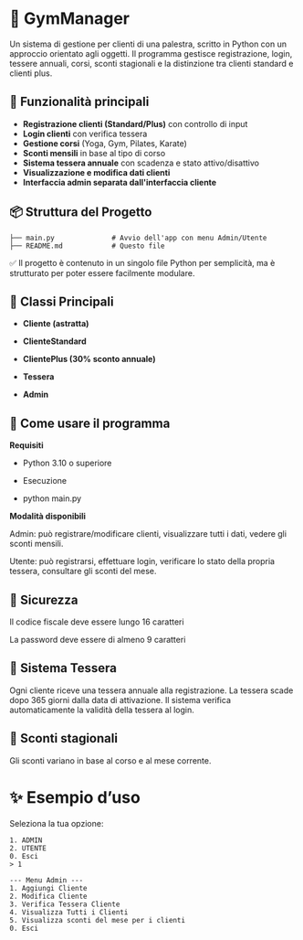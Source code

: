 # 💪 GymManager

Un sistema di gestione per clienti di una palestra, scritto in Python con un approccio orientato agli oggetti. Il programma gestisce registrazione, login, tessere annuali, corsi, sconti stagionali e la distinzione tra clienti standard e clienti plus.

## 🚀 Funzionalità principali

- **Registrazione clienti (Standard/Plus)** con controllo di input
- **Login clienti** con verifica tessera
- **Gestione corsi** (Yoga, Gym, Pilates, Karate)
- **Sconti mensili** in base al tipo di corso
- **Sistema tessera annuale** con scadenza e stato attivo/disattivo
- **Visualizzazione e modifica dati clienti**
- **Interfaccia admin separata dall'interfaccia cliente**

## 📦 Struttura del Progetto

```text
├── main.py              # Avvio dell'app con menu Admin/Utente
├── README.md            # Questo file
```

  ✅ Il progetto è contenuto in un singolo file Python per semplicità, ma è strutturato per poter essere facilmente modulare.

## 🧠 Classi Principali

  - **Cliente (astratta)**

  - **ClienteStandard**

  - **ClientePlus (30% sconto annuale)**

  - **Tessera**

  - **Admin**

## 🎯 Come usare il programma
**Requisiti**

- Python 3.10 o superiore

- Esecuzione

- python main.py

**Modalità disponibili**

  Admin: può registrare/modificare clienti, visualizzare tutti i dati, vedere gli sconti mensili.

  Utente: può registrarsi, effettuare login, verificare lo stato della propria tessera, consultare gli sconti del mese.

## 🔐 Sicurezza

  Il codice fiscale deve essere lungo 16 caratteri

  La password deve essere di almeno 9 caratteri

## 📆 Sistema Tessera

Ogni cliente riceve una tessera annuale alla registrazione. La tessera scade dopo 365 giorni dalla data di attivazione. Il sistema verifica automaticamente la validità della tessera al login.
## 💸 Sconti stagionali

Gli sconti variano in base al corso e al mese corrente. 


# ✨ Esempio d’uso

Seleziona la tua opzione:
```
1. ADMIN
2. UTENTE
0. Esci
> 1

--- Menu Admin ---
1. Aggiungi Cliente
2. Modifica Cliente
3. Verifica Tessera Cliente
4. Visualizza Tutti i Clienti
5. Visualizza sconti del mese per i clienti
0. Esci
```


